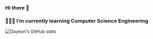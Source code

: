### Hi there 👋
### 👩🏻‍💻 I’m currently learning **Computer Science Engineering**
![Dayeon's GitHub stats](https://github-readme-stats.vercel.app/api?username=eomdayeon&show_icons=true&theme=radical)
<!--
**eomdayeon/eomdayeon** is a ✨ _special_ ✨ repository because its `README.md` (this file) appears on your GitHub profile.


- 🔭 I’m currently working on ...
- 🌱 I’m currently learning ...
- 👯 I’m looking to collaborate on ...
- 🤔 I’m looking for help with ...
- 💬 Ask me about ...
- 📫 How to reach me: ...
- 😄 Pronouns: ...
- ⚡ Fun fact: ...
-->

